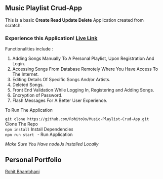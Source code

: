 ## Music Playlist Crud-App

This is a basic **Create Read Update Delete** Application created from scratch. 

### Experience this Application!  [Live Link ](https://crudmusiplaylist.herokuapp.com/users/register)

Functionalities include :

1. Adding Songs Manually To A Personal Playlist, Upon Registration And Login. 
2. Accessing Songs From Database Remotely Where You Have Access To The Internet. 
3. Editing Details Of Specific Songs And/or Artists. 
4. Deleted Songs. 
5. Front End Validation While Logging In, Registering and Adding Songs. 
6. Encryption of Password. 
7. Flash Messages For A Better User Experience. 

To Run The Application 

`git clone https://github.com/RohitoOo/Music-Playlist-Crud-App.git` Clone The Repo  <br>
 `npm install` Install Dependencies <br>
 `npm run start ` - Run Application 


*Make Sure You Have nodeJs Installed Locally*

Personal Portfolio
-------------------

[Rohit Bhambhani](http://rohito.com)



